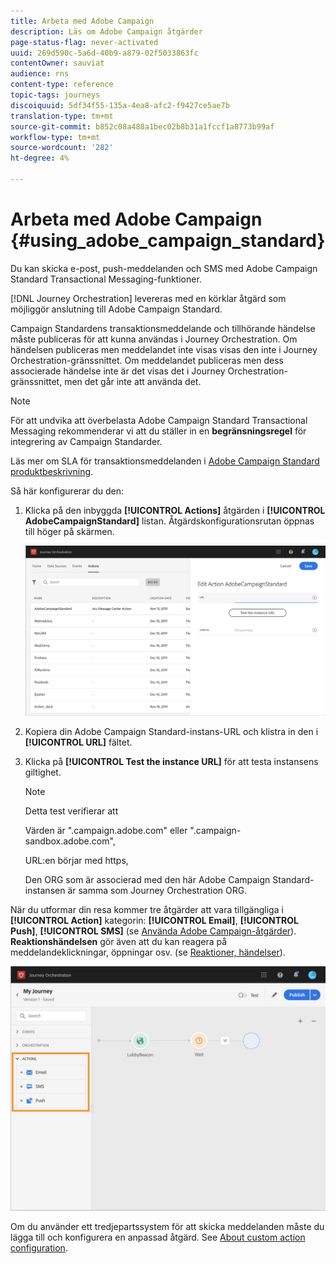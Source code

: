 ```yaml
---
title: Arbeta med Adobe Campaign
description: Läs om Adobe Campaign åtgärder
page-status-flag: never-activated
uuid: 269d590c-5a6d-40b9-a879-02f5033863fc
contentOwner: sauviat
audience: rns
content-type: reference
topic-tags: journeys
discoiquuid: 5df34f55-135a-4ea8-afc2-f9427ce5ae7b
translation-type: tm+mt
source-git-commit: b852c08a488a1bec02b8b31a1fccf1a8773b99af
workflow-type: tm+mt
source-wordcount: '282'
ht-degree: 4%

---
```



# Arbeta med Adobe Campaign {#using_adobe_campaign_standard}

Du kan skicka e-post, push-meddelanden och SMS med Adobe Campaign Standard Transactional Messaging-funktioner.

[!DNL Journey Orchestration] levereras med en körklar åtgärd som möjliggör anslutning till Adobe Campaign Standard.

Campaign Standardens transaktionsmeddelande och tillhörande händelse måste publiceras för att kunna användas i Journey Orchestration. Om händelsen publiceras men meddelandet inte visas visas den inte i Journey Orchestration-gränssnittet. Om meddelandet publiceras men dess associerade händelse inte är det visas det i Journey Orchestration-gränssnittet, men det går inte att använda det.

>[!NOTE]
>
>För att undvika att överbelasta Adobe Campaign Standard Transactional Messaging rekommenderar vi att du ställer in en **begränsningsregel** för integrering av Campaign Standarder.
>
>Läs mer om SLA för transaktionsmeddelanden i [Adobe Campaign Standard produktbeskrivning](https://helpx.adobe.com/se/legal/product-descriptions/campaign-standard.html).

Så här konfigurerar du den:

1. Klicka på den inbyggda **[!UICONTROL Actions]** åtgärden i **[!UICONTROL AdobeCampaignStandard]** listan. Åtgärdskonfigurationsrutan öppnas till höger på skärmen.

   ![](../assets/actioncampaign.png)

1. Kopiera din Adobe Campaign Standard-instans-URL och klistra in den i **[!UICONTROL URL]** fältet.

1. Klicka på **[!UICONTROL Test the instance URL]** för att testa instansens giltighet.

   >[!NOTE]
   >
   >Detta test verifierar att
   >
   >Värden är &quot;.campaign.adobe.com&quot; eller &quot;.campaign-sandbox.adobe.com&quot;,
   >
   >URL:en börjar med https,
   >
   >Den ORG som är associerad med den här Adobe Campaign Standard-instansen är samma som Journey Orchestration ORG.

När du utformar din resa kommer tre åtgärder att vara tillgängliga i **[!UICONTROL Action]** kategorin: **[!UICONTROL Email]**, **[!UICONTROL Push]**, **[!UICONTROL SMS]** (se [Använda Adobe Campaign-åtgärder](../building-journeys/using-adobe-campaign-actions.md)). **Reaktionshändelsen** gör även att du kan reagera på meddelandeklickningar, öppningar osv. (se [Reaktioner, händelser](../building-journeys/reaction-events.md)).

![](../assets/journey58.png)

Om du använder ett tredjepartssystem för att skicka meddelanden måste du lägga till och konfigurera en anpassad åtgärd. See [About custom action configuration](../action/about-custom-action-configuration.md).
